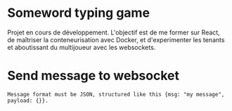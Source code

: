 # Someword typing game

Projet en cours de développement. L'objectif est de me former sur React, de maîtriser la conteneurisation avec Docker, et d'experimenter les tenants et aboutissant du multijoueur avec les websockets.

# Send message to websocket

    Message format must be JSON, structured like this {msg: "my message", payload: {}}.
